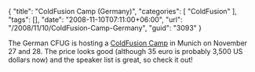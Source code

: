 {
	"title": "ColdFusion Camp (Germany)",
	"categories": [
		"ColdFusion"
	],
	"tags": [],
	"date": "2008-11-10T07:11:00+06:00",
	"url": "/2008/11/10/ColdFusion-Camp-Germany",
	"guid": "3093"
}

The German CFUG is hosting a <a href="http://www.coldfusioncamp.com/en/index.cfm">ColdFusion Camp</a> in Munich on November 27 and 28. The price looks good (although 35 euro is probably 3,500 US dollars now) and the speaker list is great, so check it out!
